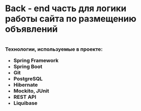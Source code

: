 <h1>Back - end часть для логики работы сайта по размещению объявлений<h1/>
  
<h3>Технологии, используемые в проекте: <ul> <li>Spring Framework</li> <li>Spring Boot</li> <li>Git</li> <li>PostgreSQL</li> <li>Hibernate</li> <li>Mockito, JUnit</li> <li>REST API</li> <li>Liquibase</li></ul><h3/>
